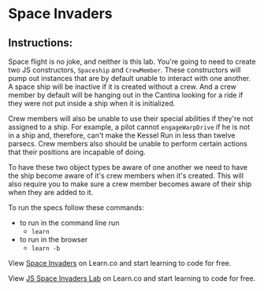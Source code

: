 # Space Invaders
## Instructions:

Space flight is no joke, and neither is this lab.  You're going to need to create two JS constructors, `Spaceship` and `CrewMember`. These constructors will pump out instances that are by default unable to interact with one another.  A space ship will be inactive if it is created without a crew.  And a crew member by default will be hanging out in the Cantina looking for a ride if they were not put inside a ship when it is initialized.

Crew members will also be unable to use their special abilities if they're not assigned to a ship.  For example, a pilot cannot `engageWarpDrive` if he is not in a ship and, therefore, can't make the Kessel Run in less than twelve parsecs. Crew members also should be unable to perform certain actions that their positions are incapable of doing.

To have these two object types be aware of one another we need to have the ship become aware of it's crew members when it's created. This will also require you to make sure a crew member becomes aware of their ship when they are added to it.

To run the specs follow these commands:
- to run in the command line run
  -  `learn`
- to run in the browser
  - `learn -b`

<p data-visibility='hidden'>View <a href='https://learn.co/lessons/space-invaders' title='Space Invaders'>Space Invaders</a> on Learn.co and start learning to code for free.</p>

<p data-visibility='hidden'>View <a href='https://learn.co/lessons/space-invaders'>JS Space Invaders Lab</a> on Learn.co and start learning to code for free.</p>
